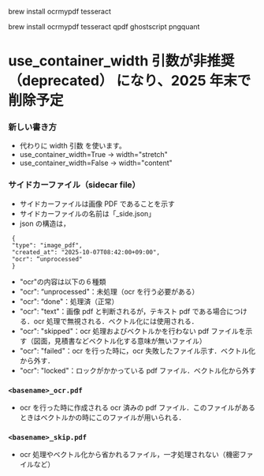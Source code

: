 brew install ocrmypdf tesseract

brew install ocrmypdf tesseract qpdf ghostscript pngquant

# use_container_width 引数が非推奨（deprecated） になり、2025 年末で削除予定

### 新しい書き方

- 代わりに width 引数 を使います。
- use_container_width=True → width="stretch"
- use_container_width=False → width="content"

### サイドカーファイル（sidecar file）

- サイドカーファイルは画像 PDF であることを示す
- サイドカーファイルの名前は「<basename>\_side.json」
- json の構造は，

```
 {
 "type": "image_pdf",
 "created_at": "2025-10-07T08:42:00+09:00",
 "ocr": “unprocessed"
 }
```

- "ocr"の内容は以下の６種類
- "ocr": “unprocessed"：未処理（ocr を行う必要がある）
- "ocr": “done"：処理済（正常）
- "ocr": "text"：画像 pdf と判断されるが，テキスト pdf である場合につける．ocr 処理で無視される．ベクトル化には使用される．
- "ocr": "skipped"：ocr 処理およびベクトルかを行わない pdf ファイルを示す（図面，見積書などベクトル化する意味が無いファイル）
- "ocr": "failed"：ocr を行った時に，ocr 失敗したファイル示す．ベクトル化から外す．
- "ocr": "locked"：ロックがかかっている pdf ファイル．ベクトル化から外す

### `<basename>_ocr.pdf`

- ocr を行った時に作成される ocr 済みの pdf ファイル．このファイルがあるときはベクトルかの時にこのファイルが用いられる．

### `<basename>_skip.pdf`

- ocr 処理やベクトル化から省かれるファイル，一才処理されない（機密ファイルなど）

